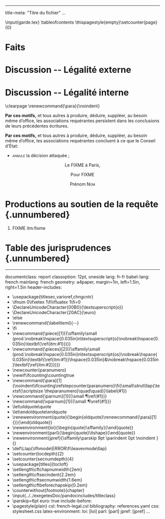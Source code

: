<!-- AIDE pour les PADS : <https://pad.exegetes.eu.org/group.html/5/pad.html/g.9PizVXtKx3X5Vpe3$Aide-Pad-Pandoc-markdown>
       Aide pour écrire en Markdown (gras, titre, citation, etc.): http://commonmark.org/help/ 
       Manuel d'utilisation : http://pandoc.org/MANUAL.html#pandocs-markdown
       Test en ligne : http://pandoc.org/try/ 
       Pour faire un commentaire : ne pas utiliser le signe "%" mais utiliser le style HTML tel qu'ici 

Wiki : https://exegetes.eu.org/amateurs/doku.php?id=FIXME
PDF : https://nuage.exegetes.eu.org/remote.php/webdav/Commun/outils/FIXME
-->

---
title-meta: "Titre du fichier"
...

<!-- Page de garde LaTeX : https://pad.exegetes.eu.org/group.html/FIXME --> \input{garde.tex}

<!-- Table des matières --> \tableofcontents \thispagestyle{empty}\setcounter{page}{0}


# Faits

# Discussion -- Légalité externe

# Discussion -- Légalité interne




<!-- Dispositif --> \clearpage \renewcommand{\para}{\noindent}

<vfill>

**Par ces motifs,** et tous autres à produire, déduire, suppléer, au besoin même d’office, les associations requérantes persistent dans les conclusions de leurs précédentes écritures.

**Par ces motifs,** et tous autres à produire, déduire, suppléer, au besoin même d’office, les associations requérantes concluent à ce que le Conseil d'État:
    
 - <span style="font-variant:small-caps">annule</span> la décision attaquée ;


<vfill>

<center>Le FIXME à Paris,

Pour FIXME

Prénom <span style="font-variant:small-caps">Nom</span>
</center>

<vfill><vfill>




# Productions au soutien de la requête  {.unnumbered}

1. FIXME <label>itm:fixme</label>



<!-- JP -->

# Table des jurisprudences {.unnumbered}

<div id="refs" class="jpref"></div>


---
documentclass: report
classoption: 12pt, oneside
lang: fr-fr
babel-lang: french
mainlang: french
geometry: a4paper, margin=1in, left=1.5in, right=1.5in
header-includes:
  - \usepackage{titlesec,varioref,chngcntr}
  - \ifnum 0\ifxetex 1\fi\ifluatex 1\fi=0 
  - \DeclareUnicodeCharacter{00B0}{\textsuperscript{o}}
  - \DeclareUnicodeCharacter{20AC}{\euro}
  - \else 
  - \renewcommand{\labelitemi}{--}
  - \fi
  - \newcommand{\piece}[1]{{\sffamily\small (prod.\nobreak\hspace{0.035in}n\textsuperscript{o}\nobreak\hspace{0.035in}\textbf{\ref{itm:#1}})}}
  - \newcommand{\pieces}[2]{{\sffamily\small (prod.\nobreak\hspace{0.035in}n\textsuperscript{os}\nobreak\hspace{0.035in}\textbf{\ref{itm:#1}}\hspace{0.035in}\&\nobreak\hspace{0.035in}\textbf{\ref{itm:#2}})}}
  - \newcounter{paranumero}
  - \newif\ifcounting\countingtrue
  - \newcommand{\para}[1]{\noindent\ifcounting\refstepcounter{paranumero}\fi{\small\strut\llap{\textsf{\scriptsize \theparanumero}\quad\quad}}\label{#1}}
  - \newcommand{\parnum}[1]{{\small ¶\ref{#1}}}
  - \newcommand{\vparnum}[1]{{\small ¶\vref{#1}}}
  - \let\oldquote\quote
  - \let\endoldquote\endquote
  - \renewenvironment{quote}{\begin{oldquote}\renewcommand{\para}[1]{}}{\end{oldquote}}
  - \newenvironment{loi}{\begin{quote}\sffamily}{\end{quote}}
  - \newenvironment{parl}{\begin{quote}\itshape}{\end{quote}}
  - \newenvironment{jpref}{\sffamily\parskip 9pt \parindent 0pt \noindent }{}
  - \def\Llap{\ifhmode\ERROR\fi\leavevmode\llap}
  - \setcounter{tocdepth}{2}
  - \setcounter{secnumdepth}{4}
  - \usepackage[titles]{tocloft}
  - \setlength\cftchapnumwidth{2em}
  - \setlength\cftsecindent{2.2em}
  - \setlength\cftsecnumwidth{1.6em}
  - \setlength\cftbeforechapskip{0.2em}
  - \counterwithout{footnote}{chapter}
  - \input{../../exegetesDoc/pandocincludes/titleclass}
  - \parskip=6pt
euro: true
include-before:
  - \pagestyle{plain}
csl: french-legal.csl
bibliography: references.yaml
css: stylesheet.css
latex-environment:
  loi: [loi]
  parl: [parl]
  jpref: [jpref]
...




